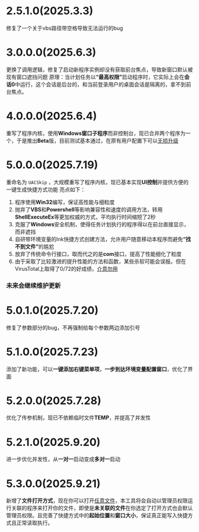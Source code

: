 # 2.5.1.0(2025.3.3)
修复了一个关于vbs路径带空格导致无法运行的bug
# 3.0.0.0(2025.6.3)
更换了调用逻辑，修复了启动新程序实例却没有获取前台焦点，导致新窗口默认被现有窗口遮挡问题
原理：当计划任务以<b>“最高权限”</b>启动程序时，它实际上会在**会话0**中运行，这个会话是后台的，和当前登录用户的桌面会话是隔离的，拿不到前台焦点。

# 4.0.0.0(2025.6.4)
重写了程序内核，使用**Windows窗口子程序**而非控制台，现已合并两个程序为一个，于是推出**Beta**版，目前测试基本通过，在原有用户配置下可以<u>无损升级</u>

# 5.0.0.0(2025.7.19)
重命名为 `UACSkip` ，大规模重写了程序内核，现已基本实现**UI控制**并提供方便的一键生成快捷方式功能
亮点如下：

1. 程序使用**Win32**编写，保证高性能与细粒度
2. 抛弃了**VBS**和**Powershell**等影响兼容性和速度的调用方法，转用**ShellExecuteEx**等更加权威的方式，平均执行时间缩短了2秒
3. 克服了**Windows**安全机制，使得任务计划执行的程序得以在前台直接显示，而非遮挡
4. 自研带环境变量的lnk快捷方式创建方法，允许用户随意移动本程序而避免<b>“找不到文件”</b>的尴尬
5. 放弃了传统命令行接口，取而代之的是**com**接口，提高了性能细化了粒度
6. 由于采取了比较激进的提升性能的方法和函数，某些杀软可能会误报。但在VirusTotal上取得了0/72的好成绩，<u>介意勿用</u>

### 未来会继续维护更新

# 5.0.1.0(2025.7.20)

修复了参数部分的bug，不再强制给每个参数两边添加引号
# 5.1.0.0(2025.7.23)
添加了新功能，可以**一键添加右键菜单项**，**一步到达环境变量配置窗口**，优化了界面
# 5.2.0.0(2025.7.28)
优化了传参机制，现已不依赖临时文件**TEMP**，并提高了并发性

# 5.2.1.0(2025.9.20)
进一步优化并发性，从**一对一**启动变成**多对一**启动

# 5.3.0.0(2025.9.21)
新增了**文件打开方式**，现在你可以打开<u>任意文件</u>，本工具将会自动以管理员权限运行关联的程序来打开你的文件，即使是**未关联的文件**在你选定了打开方式也会默认管理员权限。且完善了快捷方式中的**起始位置**和**窗口大小**，保证真正能写入快捷方式且正常读取执行。
